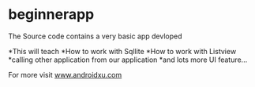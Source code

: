 # beginnerapp

The Source code contains a very basic app devloped

*This will teach 
*How to work with Sqllite
*How to work with Listview
*calling other application from our application
*and lots more UI feature...

For more visit www.androidxu.com
